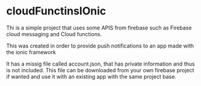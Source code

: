 # cloudFunctinsIOnic
Thi is a simple project that uses some APIS from firebase such as Firebase cloud messaging and Cloud functions.

This was created in order to provide push notifications to an app made with the ionic framework

It has a missig file called account.json, that has private information and thus is not included. This file can be downloaded from your own firebase project if wanted and use it with an existing app with the same project base.

